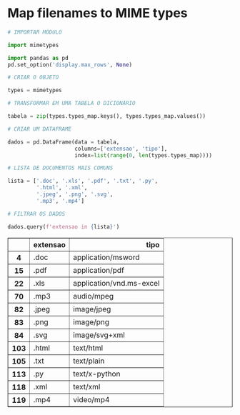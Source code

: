 
# Map filenames to MIME types


```python
# IMPORTAR MÓDULO

import mimetypes

import pandas as pd
pd.set_option('display.max_rows', None)
```


```python
# CRIAR O OBJETO

types = mimetypes
```


```python
# TRANSFORMAR EM UMA TABELA O DICIONÁRIO

tabela = zip(types.types_map.keys(), types.types_map.values())
```


```python
# CRIAR UM DATAFRAME

dados = pd.DataFrame(data = tabela, 
                     columns=['extensao', 'tipo'], 
                     index=list(range(0, len(types.types_map))))
```


```python
# LISTA DE DOCUMENTOS MAIS COMUNS

lista = ['.doc', '.xls', '.pdf', '.txt', '.py',
         '.html', '.xml',
         '.jpeg', '.png', '.svg',
         '.mp3', '.mp4']
```


```python
# FILTRAR OS DADOS

dados.query(f'extensao in {lista}')
```


<div>

<table border="1" class="dataframe">
  <thead>
    <tr style="text-align: right;">
      <th></th>
      <th>extensao</th>
      <th>tipo</th>
    </tr>
  </thead>
  <tbody>
    <tr>
      <th>4</th>
      <td>.doc</td>
      <td>application/msword</td>
    </tr>
    <tr>
      <th>15</th>
      <td>.pdf</td>
      <td>application/pdf</td>
    </tr>
    <tr>
      <th>22</th>
      <td>.xls</td>
      <td>application/vnd.ms-excel</td>
    </tr>
    <tr>
      <th>70</th>
      <td>.mp3</td>
      <td>audio/mpeg</td>
    </tr>
    <tr>
      <th>82</th>
      <td>.jpeg</td>
      <td>image/jpeg</td>
    </tr>
    <tr>
      <th>83</th>
      <td>.png</td>
      <td>image/png</td>
    </tr>
    <tr>
      <th>84</th>
      <td>.svg</td>
      <td>image/svg+xml</td>
    </tr>
    <tr>
      <th>103</th>
      <td>.html</td>
      <td>text/html</td>
    </tr>
    <tr>
      <th>105</th>
      <td>.txt</td>
      <td>text/plain</td>
    </tr>
    <tr>
      <th>113</th>
      <td>.py</td>
      <td>text/x-python</td>
    </tr>
    <tr>
      <th>118</th>
      <td>.xml</td>
      <td>text/xml</td>
    </tr>
    <tr>
      <th>119</th>
      <td>.mp4</td>
      <td>video/mp4</td>
    </tr>
  </tbody>
</table>
</div>

